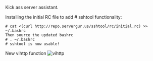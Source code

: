 Kick ass server assistant.

Installing the initial RC file to add # sshtool functionality:

	# cat <(curl http://repo.servergur.us/sshtool/rc/initial.rc) >> ~/.bashrc
	Then source the updated bashrc
	# . ~/.bashrc
	# sshtool is now usable!
	
New vihttp function
![vihttp](https://khtechs.com/media/vihttp.gif)